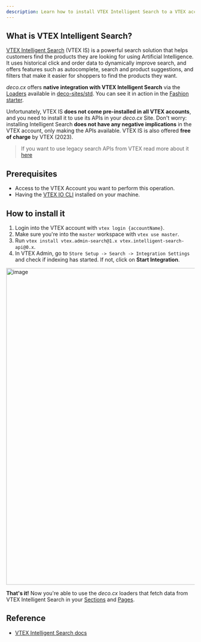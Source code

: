 ```yaml
---
description: Learn how to install VTEX Intelligent Search to a VTEX account and leverage deco.cx's built-in connectors
---
```


<!-- TODO: Understand why auto-format comments the text above  -->

## What is VTEX Intelligent Search?

[VTEX Intelligent Search](https://help.vtex.com/tracks/vtex-intelligent-search)
(VTEX IS) is a powerful search solution that helps customers find the products
they are looking for using Artificial Intelligence. It uses historical click and
order data to dynamically improve search, and offers features such as
autocomplete, search and product suggestions, and filters that make it easier
for shoppers to find the products they want.

_deco.cx_ offers **native integration with VTEX Intelligent Search** via the
[Loaders](/docs/en/concepts/loader) available in
[deco-sites/std](https://github.com/deco-sites/std). You can see it in action in
the [Fashion starter](https://fashion.deco.site).

Unfortunately, VTEX IS **does not come pre-installed in all VTEX accounts**, and
you need to install it to use its APIs in your _deco.cx_ Site. Don't worry:
installing Intelligent Search **does not have any negative implications** in the
VTEX account, only making the APIs available. VTEX IS is also offered **free of
charge** by VTEX (2023).

> If you want to use legacy search APIs from VTEX read more about it
> [here](/docs/en/tutorials/connecting-vtex)

## Prerequisites

- Access to the VTEX Account you want to perform this operation.
- Having the
  [VTEX IO CLI](https://developers.vtex.com/docs/guides/vtex-io-documentation-vtex-io-cli-installation-and-command-reference)
  installed on your machine.

## How to install it

1. Login into the VTEX account with `vtex login {accountName}`.
2. Make sure you're into the `master` workspace with `vtex use master`.
3. Run `vtex install vtex.admin-search@1.x vtex.intelligent-search-api@0.x`.
4. In VTEX Admin, go to `Store Setup -> Search -> Integration Settings` and
   check if indexing has started. If not, click on **Start Integration**.

<img width="847" alt="image" src="https://user-images.githubusercontent.com/18706156/225157818-47f5da0e-dfa7-4ad8-9d79-818370baba55.png">

**That's it!** Now you're able to use the _deco.cx_ loaders that fetch data from
VTEX Intelligent Search in your [Sections](/docs/en/concepts/page) and
[Pages](/docs/en/concepts/page).

## Reference

- [VTEX Intelligent Search docs](https://help.vtex.com/tracks/vtex-intelligent-search)
